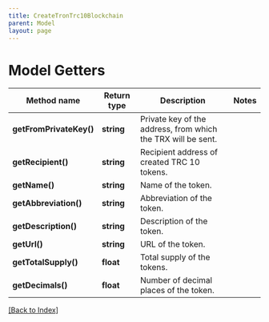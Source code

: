 ```yaml
---
title: CreateTronTrc10Blockchain
parent: Model
layout: page
---
```


# Model Getters

Method name | Return type | Description | Notes
------------ | ------------- | ------------- | -------------
**getFromPrivateKey()** | **string** | Private key of the address, from which the TRX will be sent. |
**getRecipient()** | **string** | Recipient address of created TRC 10 tokens. |
**getName()** | **string** | Name of the token. |
**getAbbreviation()** | **string** | Abbreviation of the token. |
**getDescription()** | **string** | Description of the token. |
**getUrl()** | **string** | URL of the token. |
**getTotalSupply()** | **float** | Total supply of the tokens. |
**getDecimals()** | **float** | Number of decimal places of the token. |

[[Back to Index]](../index.md)

